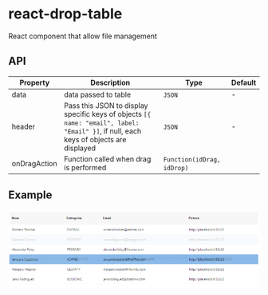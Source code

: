 # react-drop-table
React component that allow file management

## API
| Property     | Description                                                                                                                         | Type     | Default |
|--------------|-------------------------------------------------------------------------------------------------------------------------------------|----------|---------|
| data         | data passed to table                                                                                                                | `JSON`     | -       |
| header       | Pass this JSON to display specific keys of objects `[{ name: "email", label: "Email" }]`, if null, each keys of objects are displayed | `JSON`     | -       |
| onDragAction | Function called when drag is performed                                                                                              | `Function(idDrag, idDrop)` |         |


## Example 
![react-drop-table](https://github.com/nvana/react-drop-table/blob/master/docs/example-table.png)
